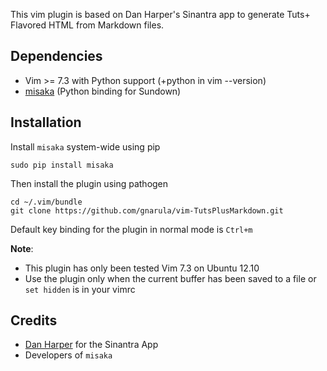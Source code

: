 This vim plugin is based on Dan Harper's Sinantra app to generate Tuts+ Flavored HTML from Markdown files.

## Dependencies

* Vim >= 7.3 with Python support (+python in vim --version)
* [misaka](https://github.com/FSX/misaka) (Python binding for Sundown)

## Installation

Install `misaka` system-wide using pip

    sudo pip install misaka

Then install the plugin using pathogen

    cd ~/.vim/bundle
    git clone https://github.com/gnarula/vim-TutsPlusMarkdown.git

Default key binding for the plugin in normal mode is `Ctrl+m`

__Note__:
* This plugin has only been tested Vim 7.3 on Ubuntu 12.10
* Use the plugin only when the current buffer has been saved to a file or `set hidden` is in your vimrc

## Credits

* [Dan Harper](https://github.com/danharper/) for the Sinantra App
* Developers of `misaka`
